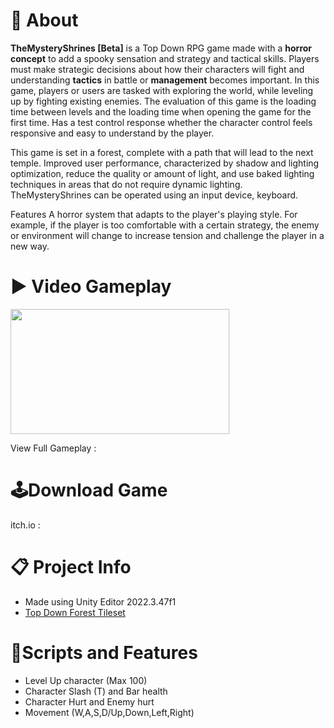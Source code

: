 # 🔴 About
**TheMysteryShrines [Beta]** is a Top Down RPG game made with a **horror concept** to add a spooky sensation and strategy and tactical skills. Players must make strategic decisions about how their characters will fight and understanding **tactics** in battle or **management** becomes important. In this game, players or users are tasked with exploring the world, while leveling up by fighting existing enemies. The evaluation of this game is the loading time between levels and the loading time when opening the game for the first time. Has a test control response whether the character control feels responsive and easy to understand by the player.

This game is set in a forest, complete with a path that will lead to the next temple. Improved user performance, characterized by shadow and lighting optimization, reduce the quality or amount of light, and use baked lighting techniques in areas that do not require dynamic lighting. TheMysteryShrines can be operated using an input device, keyboard.

Features A horror system that adapts to the player's playing style. For example, if the player is too comfortable with a certain strategy, the enemy or environment will change to increase tension and challenge the player in a new way.

# ▶️ Video Gameplay
<img src="https://github.com/user-attachments/assets/12fc69cb-94d2-4029-96ed-7166b431c998" width="350" height="200">

View Full Gameplay :

# 🕹️Download Game
itch.io : 

# 📋 Project Info
- Made using Unity Editor 2022.3.47f1
- [Top Down Forest Tileset](https://pixivan.itch.io/top-down-forest-tileset)

# 📜Scripts and Features
- Level Up character (Max 100)
- Character Slash (T) and Bar health 
- Character Hurt and Enemy hurt
- Movement (W,A,S,D/Up,Down,Left,Right)

